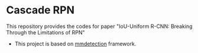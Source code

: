 # Cascade RPN
This repository provides the codes for paper "IoU-Uniform R-CNN: Breaking Through the Limitations of RPN"
- This project is based on [mmdetection](https://github.com/open-mmlab/mmdetection) framework.
